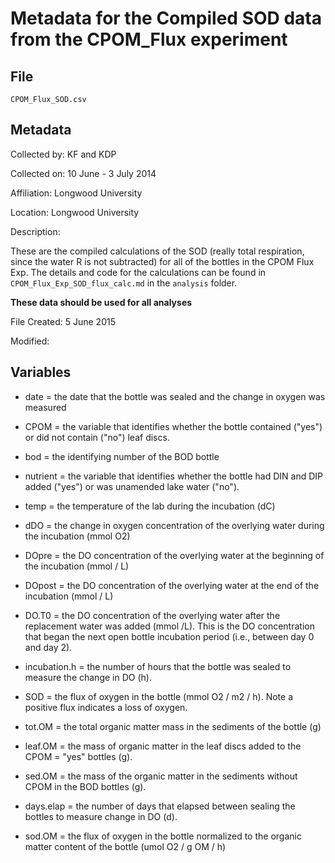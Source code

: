 # Metadata for the Compiled SOD data from the CPOM_Flux experiment 

## File

`CPOM_Flux_SOD.csv`

## Metadata

Collected by: KF and KDP

Collected on: 10 June - 3 July 2014 

Affiliation: Longwood University

Location: Longwood University

Description:

These are the compiled calculations of the SOD (really total respiration, since the water R is not subtracted) for all of the bottles in the CPOM Flux Exp.  The details and code for the calculations can be found in `CPOM_Flux_Exp_SOD_flux_calc.md` in the `analysis` folder.

**These data should be used for all analyses**
 
File Created: 5 June 2015

Modified: 

## Variables

* date = the date that the bottle was sealed and the change in oxygen was measured

* CPOM = the variable that identifies whether the bottle contained ("yes") or did not contain ("no") leaf discs.

* bod = the identifying number of the BOD bottle

* nutrient = the variable that identifies whether the bottle had DIN and DIP added ("yes") or was unamended lake water ("no").

* temp = the temperature of the lab during the incubation (dC)

* dDO = the change in oxygen concentration of the overlying water during the incubation (mmol O2)

* DOpre = the DO concentration of the overlying water at the beginning of the incubation (mmol / L) 

* DOpost = the DO concentration of the overlying water at the end of the incubation (mmol / L)

* DO.T0 = the DO concentration of the overlying water after the replacement water was added (mmol /L). This is the DO concentration that began the next open bottle incubation period (i.e., between day 0 and day 2).

* incubation.h = the number of hours that the bottle was sealed to measure the change in DO (h).

* SOD = the flux of oxygen in the bottle (mmol O2 / m2 / h). Note a positive flux indicates a loss of oxygen.

* tot.OM = the total organic matter mass in the sediments of the bottle (g)

* leaf.OM = the mass of organic matter in the leaf discs added to the CPOM = "yes" bottles (g).

* sed.OM = the mass of the organic matter in the sediments without CPOM in the BOD bottles (g).

* days.elap = the number of days that elapsed between sealing the bottles to measure change in DO (d).

* sod.OM = the flux of oxygen in the bottle normalized to the organic matter content of the bottle (umol O2 / g OM / h)
